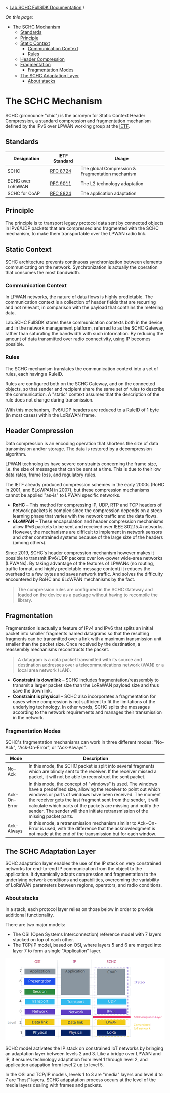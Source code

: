 <!-- Breadcrumbs -->
< [Lab.SCHC FullSDK Documentation](/#) /
<!-- /Breadcrumbs -->

*On this page:*

<!-- TOC -->

- [The SCHC Mechanism](#the-schc-mechanism)
    - [Standards](#standards)
    - [Principle](#principle)
    - [Static Context](#static-context)
        - [Communication Context](#communication-context)
        - [Rules](#rules)
    - [Header Compression](#header-compression)
    - [Fragmentation](#fragmentation)
        - [Fragmentation Modes](#fragmentation-modes)
    - [The SCHC Adaptation Layer](#the-schc-adaptation-layer)
        - [About stacks](#about-stacks)

<!-- /TOC -->

# The SCHC Mechanism

SCHC (pronounce "chic") is the acronym for Static Context Header Compression, a
standard compression and fragmentation mechanism defined by the IPv6 over LPWAN
working group at the [IETF](https://www.ietf.org/).

## Standards

| Designation | IETF Standard | Usage |
| --- | --- | --- |
| SCHC | [RFC 8724](https://www.rfc-editor.org/rfc/rfc8724.html) | The global Compression & Fragmentation mechanism |
| SCHC over LoRaWAN | [RFC 9011](https://www.rfc-editor.org/rfc/rfc9011.html) | The L2 technology adaptation |
| SCHC for CoAP | [RFC 8824](https://www.rfc-editor.org/rfc/rfc8824.html) | The application adaptation |

## Principle

The principle is to transport legacy protocol data sent by connected objects in
IPv6/UDP packets that are compressed and fragmented with the SCHC mechanism, to
make them transportable over the LPWAN radio link.

## Static Context

SCHC architecture prevents continuous synchronization between elements
communicating on the network. Synchronization is actually the operation that
consumes the most bandwidth.

### Communication Context

In LPWAN networks, the nature of data flows is highly predictable. The
communication context is a collection of header fields that are recurring and
not relevant, in comparison with the payload that contains the metering data.

Lab.SCHC FullSDK stores these communication contexts both in the device and in
the network management platform, referred to as the SCHC Gateway, rather than
saturating the bandwidth with such information. By reducing the amount of data
transmitted over radio connectivity, using IP becomes possible.

### Rules

The SCHC mechanism translates the communication context into a set of rules,
each having a RuleID.

Rules are configured both on the SCHC Gateway, and on the connected objects, so
that sender and recipient share the same set of rules to describe the
communication. A "static" context assumes that the description of the rule does
not change during transmission.

With this mechanism, IPv6/UDP headers are reduced to a RuleID of 1 byte (in most
cases) within the LoRaWAN frame.

## Header Compression

Data compression is an encoding operation that shortens the size of data
transmission and/or storage. The data is restored by a decompression algorithm.

LPWAN technologies have severe constraints concerning the frame size, i.e. the
size of messages that can be sent at a time. This is due to their low data
rates, frame loss, and regulatory rules.

The IETF already produced compression schemes in the early 2000s (RoHC in 2001,
and 6LoWPAN in 2007), but these compression mechanisms cannot be applied "as-is"
to LPWAN specific networks.

- **RoHC** – This method for compressing IP, UDP, RTP and TCP headers of network
  packets is complex since the compression depends on a steep learning phase
  that varies with the network traffic and the data flows.
- **6LoWPAN** – These encapsulation and header compression mechanisms allow IPv6
  packets to be sent and received over IEEE 802.15.4 networks. However, the
  mechanisms are difficult to implement in network sensors and other constrained
  systems because of the large size of the headers (among others).

Since 2019, SCHC's header compression mechanism however makes it possible to
transmit IPv6/UDP packets over low-power wide-area networks (LPWANs). By taking
advantage of the features of LPWANs (no routing, traffic format, and highly
predictable message content) it reduces the overhead to a few bytes and saves
network traffic. And solves the difficulty encountered by RoHC and 6LoWPAN
mechanisms by the fact.

> The compression rules are configured in the SCHC Gateway and loaded on the
> device as a package without having to recompile the library.

## Fragmentation

Fragmentation is actually a feature of IPv4 and IPv6 that splits an initial
packet into smaller fragments named datagrams so that the resulting fragments
can be transmitted over a link with a maximum transmission unit smaller than the
packet size. Once received by the destination, a reassembly mechanisms
reconstructs the packet.

> A datagram is a data packet transmitted with its source and destination
> addresses over a telecommunications network (WAN) or a local area network
> (LAN).

- **Constraint is downlink** – SCHC includes fragmentation/reassembly to
  transmit a larger packet size than the LoRaWAN payload size and thus save the
  downlink.
- **Constraint is physical** – SCHC also incorporates a fragmentation for cases
  where compression is not sufficient to fit the limitations of the underlying
  technology. In other words, SCHC splits the messages according to the network
  requirements and manages their transmission in the network.

### Fragmentation Modes

SCHC's fragmentation mechanisms can work in three different modes: "No-Ack",
"Ack-On-Error", or "Ack-Always".

| Mode | Description |
| --- | --- |
| No-Ack | In this mode, the SCHC packet is split into several fragments which are blindly sent to the receiver. If the receiver missed a packet, it will not be able to reconstruct the sent packet. |
| Ack-On-Error | In this mode, the concept of "windows" is used. The windows have a predefined size, allowing the receiver to point out which windows or parts of windows have been received. The moment the receiver gets the last fragment sent from the sender, it will calculate which parts of the packets are missing and notify the sender. The sender will then initiate retransmission of the missing packet parts. |
| Ack-Always | In this mode, a retransmission mechanism similar to Ack-On-Error is used, with the difference that the acknowledgment is not made at the end of the transmission but for each window. |

## The SCHC Adaptation Layer

SCHC adaptation layer enables the use of the IP stack on very constrained
networks for end-to-end IP communication from the object to the application. It
dynamically adapts compression and fragmentation to the underlying network
conditions and capabilities, overcoming the variability of LoRaWAN parameters
between regions, operators, and radio conditions.

### About stacks

In a stack, each protocol layer relies on those below in order to provide
additional functionality.

There are two major models:

- The OSI (Open Systems Interconnection) reference model with 7 layers stacked
  on top of each other.
- The TCP/IP model, based on OSI, where layers 5 and 6 are merged into layer 7
  to form a single "Application" layer.

![stacks](/img/schc/stacks.png "SCHC Stack")

SCHC model activates the IP stack on constrained IoT networks by bringing an
adaptation layer between levels 2 and 3. Like a bridge over LPWAN and IP, it
ensures technology adaptation from level 1 through level 2, and application
adapation from level 2 up to level 5.

In the OSI and TCP/IP models, levels 1 to 3 are "media" layers and level 4 to 7
are "host" layers. SCHC adapatation process occurs at the level of the media
layers dealing with frames and packets.
